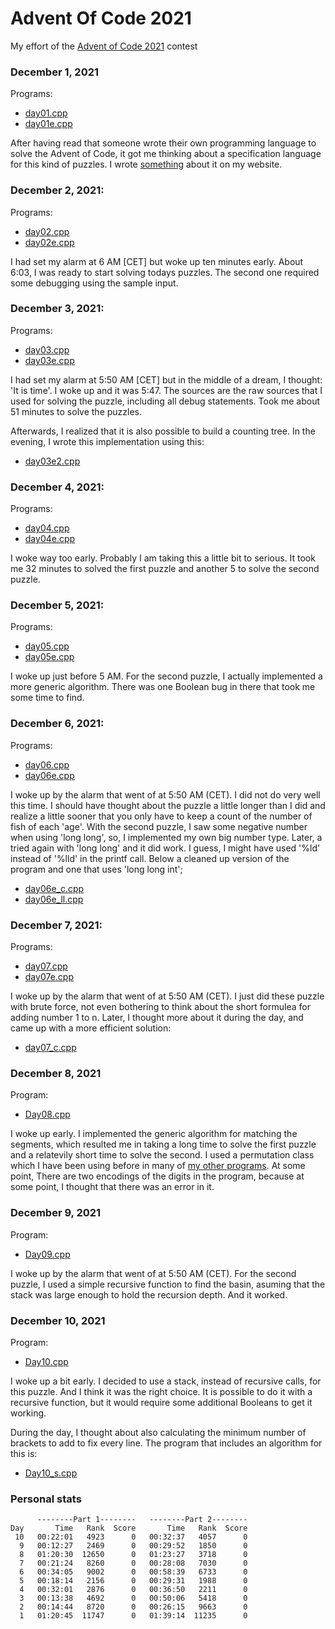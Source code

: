 # Advent Of Code 2021

My effort of the [Advent of Code 2021](https://adventofcode.com) contest

### December 1, 2021

Programs:
  * [day01.cpp](src/day01.cpp)
  * [day01e.cpp](src/day01e.cpp)

After having read that someone wrote their own programming language
to solve the Advent of Code, it got me thinking about a specification
language for this kind of puzzles. I wrote [something](https://www.iwriteiam.nl/D2112.html#1)
about it on my website.

### December 2, 2021:

Programs:
  * [day02.cpp](src/day02.cpp)
  * [day02e.cpp](src/day02e.cpp)
  
I had set my alarm at 6 AM [CET] but woke up ten minutes early.
About 6:03, I was ready to start solving todays puzzles. The second
one required some debugging using the sample input.

### December 3, 2021:

Programs:
  * [day03.cpp](src/day03.cpp)
  * [day03e.cpp](src/day03e.cpp)
  
I had set my alarm at 5:50 AM [CET] but in the middle of a dream,
I thought: 'It is time'. I woke up and it was 5:47.
The sources are the raw sources that I used for solving the puzzle,
including all debug statements. Took me about 51 minutes to solve
the puzzles.

Afterwards, I realized that it is also possible to build a counting
tree. In the evening, I wrote this implementation using this:
  * [day03e2.cpp](day03e2.cpp)


### December 4, 2021:

Programs:
  * [day04.cpp](src/day04.cpp)
  * [day04e.cpp](src/day04e.cpp)

I woke way too early. Probably I am taking this a little bit to
serious. It took me 32 minutes to solved the first puzzle and
another 5 to solve the second puzzle.

### December 5, 2021:

Programs:
  * [day05.cpp](src/day05.cpp)
  * [day05e.cpp](src/day05e.cpp)

I woke up just before 5 AM. For the second puzzle, I actually
implemented a more generic algorithm. There was one Boolean
bug in there that took me some time to find.

### December 6, 2021:

Programs:
  * [day06.cpp](src/day06.cpp)
  * [day06e.cpp](src/day06e.cpp)

I woke up by the alarm that went of at 5:50 AM (CET).
I did not do very well this time. I should have thought about
the puzzle a little longer than I did and realize a little
sooner that you only have to keep a count of the number of
fish of each 'age'. With the second puzzle, I saw some
negative number when using 'long long', so, I implemented
my own big number type. Later, a tried again with 'long long'
and it did work. I guess, I might have used '%ld' instead of
'%lld' in the printf call. Below a cleaned up version of the
program and one that uses 'long long int';
  * [day06e_c.cpp](day06e_c.cpp)
  * [day06e_ll.cpp](day06e_ll.cpp)

### December 7, 2021:

Programs:
  * [day07.cpp](src/day07.cpp)
  * [day07e.cpp](src/day07e.cpp)

I woke up by the alarm that went of at 5:50 AM (CET).
I just did these puzzle with brute force, not even bothering
to think about the short formulea for adding number 1 to n.
Later, I thought more about it during the day, and came up
with a more efficient solution:
  * [day07_c.cpp](day07_c.cpp)

### December 8, 2021

Program:
 * [Day08.cpp](src/day08.cpp)

I woke up early. I implemented the generic algorithm for
matching the segments, which resulted me in taking a long
time to solve the first puzzle and a relatevily short time
to solve the second. I used a permutation class which I have
been using before in many of [my other programs](https://www.iwriteiam.nl/Programs.html).
At some point, There are two encodings of the digits in
the program, because at some point, I thought that there
was an error in it.

### December 9, 2021

Program:
 * [Day09.cpp](src/day09.cpp)

I woke up by the alarm that went of at 5:50 AM (CET).
For the second puzzle, I used a simple recursive function
to find the basin, asuming that the stack was large enough
to hold the recursion depth. And it worked.

### December 10, 2021

Program:
 * [Day10.cpp](src/day10.cpp)

I woke up a bit early. I decided to use a stack, instead of
recursive calls, for this puzzle. And I think it was the
right choice. It is possible to do it with a recursive
function, but it would require some additional Booleans
to get it working.

During the day, I thought about also calculating the minimum
number of brackets to add to fix every line. The program that
includes an algorithm for this is:
 * [Day10_s.cpp](src/day10_s.cpp) 

### Personal stats

```
      --------Part 1--------   --------Part 2--------
Day       Time   Rank  Score       Time   Rank  Score
 10   00:22:01   4923      0   00:32:37   4057      0
  9   00:12:27   2469      0   00:29:52   1850      0
  8   01:20:30  12650      0   01:23:27   3718      0
  7   00:21:24   8260      0   00:28:08   7030      0
  6   00:34:05   9002      0   00:58:39   6733      0
  5   00:18:14   2156      0   00:29:31   1988      0
  4   00:32:01   2876      0   00:36:50   2211      0
  3   00:13:38   4692      0   00:50:06   5418      0
  2   00:14:44   8720      0   00:26:15   9663      0
  1   01:20:45  11747      0   01:39:14  11235      0

```